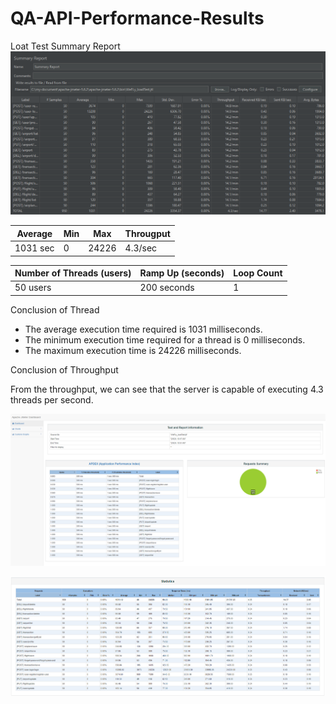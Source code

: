 # QA-API-Performance-Results

Loat Test Summary Report
![Alt text](<jmeter - Load Test/WeFly/content/Screenshot 2024-02-09 110738.png>)


|  Average  | Min |  Max  | Througput | 
| --------- | --- | ----- | --------- |
| 1031 sec  |  0  | 24226 |  4.3/sec  |


| Number of Threads (users) | Ramp Up (seconds) | Loop Count |
| ------------------------- | ----------------- | ---------- |
|         50 users          |    200 seconds    |     1      |


Conclusion of Thread

- The average execution time required is 1031 milliseconds.
- The minimum execution time required for a thread is 0 milliseconds.
- The maximum execution time is 24226 milliseconds.

Conclusion of Throughput

From the throughput, we can see that the server is capable of executing 4.3 threads per second.


![Alt text](<jmeter - Load Test/WeFly/content/image.png>)

![Alt text](<jmeter - Load Test/WeFly/content/image-1.png>)

